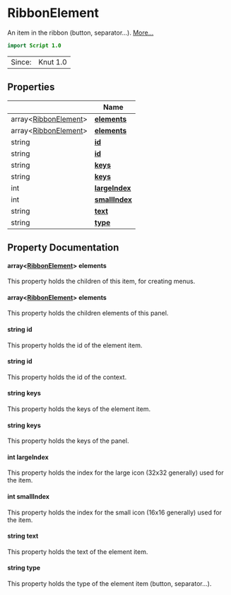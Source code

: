 # RibbonElement

An item in the ribbon (button, separator...). [More...](#detailed-description)

```qml
import Script 1.0
```

<table>
<tr><td>Since:</td><td>Knut 1.0</td></tr>
</table>

## Properties

| | Name |
|-|-|
|array<[RibbonElement](../script/ribbonelement.md)>|**[elements](#elements)**|
|array<[RibbonElement](../script/ribbonelement.md)>|**[elements](#elements)**|
|string|**[id](#id)**|
|string|**[id](#id)**|
|string|**[keys](#keys)**|
|string|**[keys](#keys)**|
|int|**[largeIndex](#largeIndex)**|
|int|**[smallIndex](#smallIndex)**|
|string|**[text](#text)**|
|string|**[type](#type)**|

## Property Documentation

#### <a name="elements"></a>array<[RibbonElement](../script/ribbonelement.md)> **elements**

This property holds the children of this item, for creating menus.

#### <a name="elements"></a>array<[RibbonElement](../script/ribbonelement.md)> **elements**

This property holds the children elements of this panel.

#### <a name="id"></a>string **id**

This property holds the id of the element item.

#### <a name="id"></a>string **id**

This property holds the id of the context.

#### <a name="keys"></a>string **keys**

This property holds the keys of the element item.

#### <a name="keys"></a>string **keys**

This property holds the keys of the panel.

#### <a name="largeIndex"></a>int **largeIndex**

This property holds the index for the large icon (32x32 generally) used for the item.

#### <a name="smallIndex"></a>int **smallIndex**

This property holds the index for the small icon (16x16 generally) used for the item.

#### <a name="text"></a>string **text**

This property holds the text of the element item.

#### <a name="type"></a>string **type**

This property holds the type of the element item (button, separator...).
